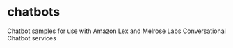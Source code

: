 # chatbots
Chatbot samples for use with Amazon Lex and Melrose Labs Conversational Chatbot services

